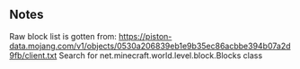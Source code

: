 ## Notes
Raw block list is gotten from: https://piston-data.mojang.com/v1/objects/0530a206839eb1e9b35ec86acbbe394b07a2d9fb/client.txt
Search for net.minecraft.world.level.block.Blocks class

